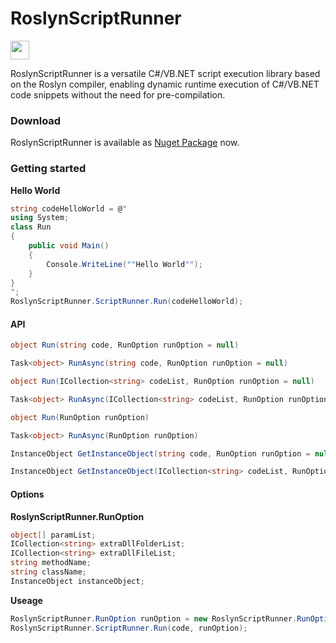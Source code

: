# RoslynScriptRunner
<img src="https://www.nuget.org/Content/gallery/img/logo-header.svg?sanitize=true" height="30px">
  
RoslynScriptRunner is a versatile C#/VB.NET script execution library based on the Roslyn compiler, enabling dynamic runtime execution of C#/VB.NET code snippets without the need for pre-compilation.

### Download
RoslynScriptRunner is available as [Nuget Package](https://www.nuget.org/packages/ZjzMisaka.RoslynScriptRunner/) now.
### Getting started
**Hello World**
``` csharp
string codeHelloWorld = @"
using System;
class Run
{
    public void Main()
    {
        Console.WriteLine(""Hello World"");
    }
}
";
RoslynScriptRunner.ScriptRunner.Run(codeHelloWorld);
```
#### API
``` csharp
object Run(string code, RunOption runOption = null)
```
``` csharp
Task<object> RunAsync(string code, RunOption runOption = null)
```
``` csharp
object Run(ICollection<string> codeList, RunOption runOption = null)
```
``` csharp
Task<object> RunAsync(ICollection<string> codeList, RunOption runOption = null)
```
``` csharp
object Run(RunOption runOption)
```
``` csharp
Task<object> RunAsync(RunOption runOption)
```
``` csharp
InstanceObject GetInstanceObject(string code, RunOption runOption = null)
```
``` csharp
InstanceObject GetInstanceObject(ICollection<string> codeList, RunOption runOption = null)
```
#### Options
**RoslynScriptRunner.RunOption**
``` csharp
object[] paramList;
ICollection<string> extraDllFolderList;
ICollection<string> extraDllFileList;
string methodName;
string className;
InstanceObject instanceObject;
```
**Useage**
``` csharp
RoslynScriptRunner.RunOption runOption = new RoslynScriptRunner.RunOption(...);
RoslynScriptRunner.ScriptRunner.Run(code, runOption);
```
